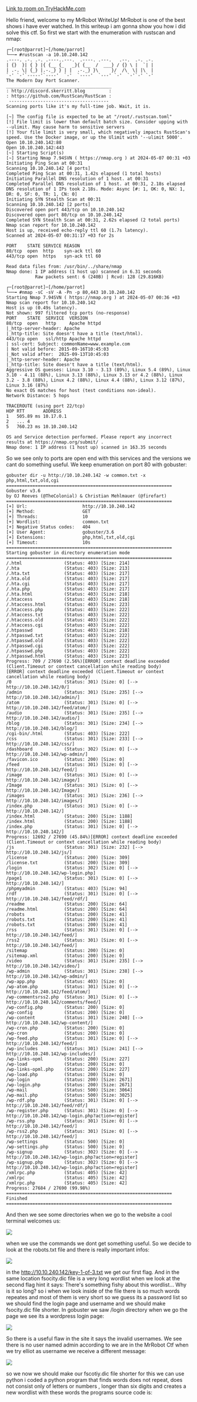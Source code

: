 [Link to room on TryHackMe.com](https://tryhackme.com/r/room/0day)



Hello friend, welcome to my MrRobot WriteUp! MrRobot is one of the best shows i have ever watched. In this writeup i am gonna show you how i did solve this ctf. So first we start with the enumeration with rustscan and nmap:



```
┌─[root@parrot]─[/home/parrot]
└──╼ #rustscan -a 10.10.240.142
.----. .-. .-. .----..---.  .----. .---.   .--.  .-. .-.
| {}  }| { } |{ {__ {_   _}{ {__  /  ___} / {} \ |  `| |
| .-. \| {_} |.-._} } | |  .-._} }\     }/  /\  \| |\  |
`-' `-'`-----'`----'  `-'  `----'  `---' `-'  `-'`-' `-'
The Modern Day Port Scanner.
________________________________________
: http://discord.skerritt.blog         :
: https://github.com/RustScan/RustScan :
 --------------------------------------
Scanning ports like it's my full-time job. Wait, it is.

[~] The config file is expected to be at "/root/.rustscan.toml"
[!] File limit is lower than default batch size. Consider upping with --ulimit. May cause harm to sensitive servers
[!] Your file limit is very small, which negatively impacts RustScan's speed. Use the Docker image, or up the Ulimit with '--ulimit 5000'. 
Open 10.10.240.142:80
Open 10.10.240.142:443
[~] Starting Script(s)
[~] Starting Nmap 7.94SVN ( https://nmap.org ) at 2024-05-07 00:31 +03
Initiating Ping Scan at 00:31
Scanning 10.10.240.142 [4 ports]
Completed Ping Scan at 00:31, 1.42s elapsed (1 total hosts)
Initiating Parallel DNS resolution of 1 host. at 00:31
Completed Parallel DNS resolution of 1 host. at 00:31, 2.18s elapsed
DNS resolution of 1 IPs took 2.18s. Mode: Async [#: 1, OK: 0, NX: 1, DR: 0, SF: 0, TR: 1, CN: 0]
Initiating SYN Stealth Scan at 00:31
Scanning 10.10.240.142 [2 ports]
Discovered open port 443/tcp on 10.10.240.142
Discovered open port 80/tcp on 10.10.240.142
Completed SYN Stealth Scan at 00:31, 2.62s elapsed (2 total ports)
Nmap scan report for 10.10.240.142
Host is up, received echo-reply ttl 60 (1.7s latency).
Scanned at 2024-05-07 00:31:17 +03 for 2s

PORT    STATE SERVICE REASON
80/tcp  open  http    syn-ack ttl 60
443/tcp open  https   syn-ack ttl 60

Read data files from: /usr/bin/../share/nmap
Nmap done: 1 IP address (1 host up) scanned in 6.31 seconds
           Raw packets sent: 6 (240B) | Rcvd: 128 (29.816KB)
```


```
┌─[root@parrot]─[/home/parrot]
└──╼ #nmap -sC -sV -A -Pn -p 80,443 10.10.240.142
Starting Nmap 7.94SVN ( https://nmap.org ) at 2024-05-07 00:36 +03
Nmap scan report for 10.10.240.142
Host is up (0.49s latency).
Not shown: 997 filtered tcp ports (no-response)
PORT    STATE  SERVICE  VERSION
80/tcp  open   http     Apache httpd
|_http-server-header: Apache
|_http-title: Site doesn't have a title (text/html).
443/tcp open   ssl/http Apache httpd
| ssl-cert: Subject: commonName=www.example.com
| Not valid before: 2015-09-16T10:45:03
|_Not valid after:  2025-09-13T10:45:03
|_http-server-header: Apache
|_http-title: Site doesn't have a title (text/html).
Aggressive OS guesses: Linux 3.10 - 3.13 (89%), Linux 5.4 (89%), Linux 3.10 - 4.11 (88%), Linux 3.13 (88%), Linux 3.13 or 4.2 (88%), Linux 3.2 - 3.8 (88%), Linux 4.2 (88%), Linux 4.4 (88%), Linux 3.12 (87%), Linux 3.16 (87%)
No exact OS matches for host (test conditions non-ideal).
Network Distance: 5 hops

TRACEROUTE (using port 22/tcp)
HOP RTT       ADDRESS
1   505.89 ms 10.17.0.1
2   ... 4
5   760.23 ms 10.10.240.142

OS and Service detection performed. Please report any incorrect results at https://nmap.org/submit/ .
Nmap done: 1 IP address (1 host up) scanned in 163.35 seconds
```



So we see only to ports are open end with this services and the versions we cant do something useful. We keep enumeration on port 80 with gobuster:



```
gobuster dir -u http://10.10.240.142 -w common.txt -x php,html,txt,old,cgi
===============================================================
Gobuster v3.6
by OJ Reeves (@TheColonial) & Christian Mehlmauer (@firefart)
===============================================================
[+] Url:                     http://10.10.240.142
[+] Method:                  GET
[+] Threads:                 10
[+] Wordlist:                common.txt
[+] Negative Status codes:   404
[+] User Agent:              gobuster/3.6
[+] Extensions:              php,html,txt,old,cgi
[+] Timeout:                 10s
===============================================================
Starting gobuster in directory enumeration mode
===============================================================
/.html                (Status: 403) [Size: 214]
/.hta                 (Status: 403) [Size: 213]
/.hta.txt             (Status: 403) [Size: 217]
/.hta.old             (Status: 403) [Size: 217]
/.hta.cgi             (Status: 403) [Size: 217]
/.hta.php             (Status: 403) [Size: 217]
/.hta.html            (Status: 403) [Size: 218]
/.htaccess            (Status: 403) [Size: 218]
/.htaccess.html       (Status: 403) [Size: 223]
/.htaccess.php        (Status: 403) [Size: 222]
/.htaccess.txt        (Status: 403) [Size: 222]
/.htaccess.old        (Status: 403) [Size: 222]
/.htaccess.cgi        (Status: 403) [Size: 222]
/.htpasswd            (Status: 403) [Size: 218]
/.htpasswd.txt        (Status: 403) [Size: 222]
/.htpasswd.old        (Status: 403) [Size: 222]
/.htpasswd.cgi        (Status: 403) [Size: 222]
/.htpasswd.php        (Status: 403) [Size: 222]
/.htpasswd.html       (Status: 403) [Size: 223]
Progress: 709 / 27690 (2.56%)[ERROR] context deadline exceeded (Client.Timeout or context cancellation while reading body)
[ERROR] context deadline exceeded (Client.Timeout or context cancellation while reading body)
/0                    (Status: 301) [Size: 0] [--> http://10.10.240.142/0/]
/admin                (Status: 301) [Size: 235] [--> http://10.10.240.142/admin/]
/atom                 (Status: 301) [Size: 0] [--> http://10.10.240.142/feed/atom/]
/audio                (Status: 301) [Size: 235] [--> http://10.10.240.142/audio/]
/blog                 (Status: 301) [Size: 234] [--> http://10.10.240.142/blog/]
/cgi-bin/.html        (Status: 403) [Size: 222]
/css                  (Status: 301) [Size: 233] [--> http://10.10.240.142/css/]
/dashboard            (Status: 302) [Size: 0] [--> http://10.10.240.142/wp-admin/]
/favicon.ico          (Status: 200) [Size: 0]
/feed                 (Status: 301) [Size: 0] [--> http://10.10.240.142/feed/]
/image                (Status: 301) [Size: 0] [--> http://10.10.240.142/image/]
/Image                (Status: 301) [Size: 0] [--> http://10.10.240.142/Image/]
/images               (Status: 301) [Size: 236] [--> http://10.10.240.142/images/]
/index.php            (Status: 301) [Size: 0] [--> http://10.10.240.142/]
/index.html           (Status: 200) [Size: 1188]
/index.html           (Status: 200) [Size: 1188]
/index.php            (Status: 301) [Size: 0] [--> http://10.10.240.142/]
Progress: 12692 / 27690 (45.84%)[ERROR] context deadline exceeded (Client.Timeout or context cancellation while reading body)
/js                   (Status: 301) [Size: 232] [--> http://10.10.240.142/js/]
/license              (Status: 200) [Size: 309]
/license.txt          (Status: 200) [Size: 309]
/login                (Status: 302) [Size: 0] [--> http://10.10.240.142/wp-login.php]
/page1                (Status: 301) [Size: 0] [--> http://10.10.240.142/]
/phpmyadmin           (Status: 403) [Size: 94]
/rdf                  (Status: 301) [Size: 0] [--> http://10.10.240.142/feed/rdf/]
/readme               (Status: 200) [Size: 64]
/readme.html          (Status: 200) [Size: 64]
/robots               (Status: 200) [Size: 41]
/robots.txt           (Status: 200) [Size: 41]
/robots.txt           (Status: 200) [Size: 41]
/rss                  (Status: 301) [Size: 0] [--> http://10.10.240.142/feed/]
/rss2                 (Status: 301) [Size: 0] [--> http://10.10.240.142/feed/]
/sitemap              (Status: 200) [Size: 0]
/sitemap.xml          (Status: 200) [Size: 0]
/video                (Status: 301) [Size: 235] [--> http://10.10.240.142/video/]
/wp-admin             (Status: 301) [Size: 238] [--> http://10.10.240.142/wp-admin/]
/wp-app.php           (Status: 403) [Size: 0]
/wp-atom.php          (Status: 301) [Size: 0] [--> http://10.10.240.142/feed/atom/]
/wp-commentsrss2.php  (Status: 301) [Size: 0] [--> http://10.10.240.142/comments/feed/]
/wp-config.php        (Status: 200) [Size: 0]
/wp-config            (Status: 200) [Size: 0]
/wp-content           (Status: 301) [Size: 240] [--> http://10.10.240.142/wp-content/]
/wp-cron.php          (Status: 200) [Size: 0]
/wp-cron              (Status: 200) [Size: 0]
/wp-feed.php          (Status: 301) [Size: 0] [--> http://10.10.240.142/feed/]
/wp-includes          (Status: 301) [Size: 241] [--> http://10.10.240.142/wp-includes/]
/wp-links-opml        (Status: 200) [Size: 227]
/wp-load              (Status: 200) [Size: 0]
/wp-links-opml.php    (Status: 200) [Size: 227]
/wp-load.php          (Status: 200) [Size: 0]
/wp-login             (Status: 200) [Size: 2671]
/wp-login.php         (Status: 200) [Size: 2671]
/wp-mail              (Status: 500) [Size: 3064]
/wp-mail.php          (Status: 500) [Size: 3025]
/wp-rdf.php           (Status: 301) [Size: 0] [--> http://10.10.240.142/feed/rdf/]
/wp-register.php      (Status: 301) [Size: 0] [--> http://10.10.240.142/wp-login.php?action=register]
/wp-rss.php           (Status: 301) [Size: 0] [--> http://10.10.240.142/feed/]
/wp-rss2.php          (Status: 301) [Size: 0] [--> http://10.10.240.142/feed/]
/wp-settings          (Status: 500) [Size: 0]
/wp-settings.php      (Status: 500) [Size: 0]
/wp-signup            (Status: 302) [Size: 0] [--> http://10.10.240.142/wp-login.php?action=register]
/wp-signup.php        (Status: 302) [Size: 0] [--> http://10.10.240.142/wp-login.php?action=register]
/xmlrpc.php           (Status: 405) [Size: 42]
/xmlrpc               (Status: 405) [Size: 42]
/xmlrpc.php           (Status: 405) [Size: 42]
Progress: 27684 / 27690 (99.98%)
===============================================================
Finished
===============================================================
```



And then we see some directories when we go to the website a cool terminal welcomes us:



![](pics/m1.png)



when we use the commands we dont get something useful. So we decide to look at the robots.txt file and there is really important infos:



![](pics/m2.png)



in the http://10.10.240.142/key-1-of-3.txt we get our first flag. And in the same location fsocity.dic file is a very long wordlist when we look at the second flag hint it says: There's something fishy about this wordlist... Why is it so long?  so i when we look inside of the file there is so much words repeates and most of them is very short so we guess its a password list so we should find the login page and username and we should make fsocity.dic file shorter. In gobuster we saw /login directory when we go the page we see its a wordpress login page:



![](pics/m3.png)



So there is a useful flaw in the site it says the invalid usernames. We see there is no user named admin according to we are in the MrRobot Ctf when we try elliot as username we receive a different message:



![](pics/m4.png)



so we now we should make our fscotiy.dic file shorter for this we can use python i coded a python program that finds words does not repeat, does not consist only of letters or numbers , longer than six digits and creates a new wordlist with these words the programs source code is:



```

```
